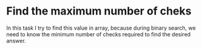 # Find the maximum number of cheks

In this task I try to find this value in array, because during binary search, we need to know the minimum number of checks required to find the desired answer.

